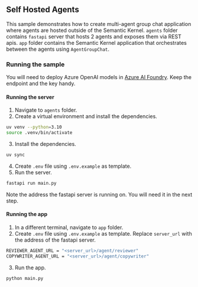 ## Self Hosted Agents

This sample demonstrates how to create multi-agent group chat application where agents are hosted outside of the Semantic Kernel. `agents` folder contains `fastapi` server that hosts 2 agents and exposes them via REST apis. `app` folder contains the Semantic Kernel application that orchestrates between the agents using `AgentGroupChat`.

### Running the sample

You will need to deploy Azure OpenAI models in [Azure AI Foundry](https://learn.microsoft.com/en-us/azure/ai-studio/). Keep the endpoint and the key handy.

#### Running the server
1. Navigate to `agents` folder.
2. Create a virtual environment and install the dependencies.
```bash
uv venv --python=3.10
source .venv/bin/activate
```
3. Install the dependencies.
```bash
uv sync
```
4. Create `.env` file using `.env.example` as template.
5. Run the server.
```bash
fastapi run main.py
```

Note the address the fastapi server is running on. You will need it in the next step.

#### Running the app
1. In a different terminal, navigate to `app` folder.
2. Create `.env` file using `.env.example` as template. Replace `server_url` with the address of the fastapi server.
```bash
REVIEWER_AGENT_URL = "<server_url>/agent/reviewer"
COPYWRITER_AGENT_URL = "<server_url>/agent/copywriter"
```
3. Run the app.
```bash
python main.py
```
